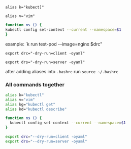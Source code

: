 `alias k="kubect]"`

`alias v="vim"`

```bash
function ns () {
kubectl config set-context --current --namespace=$1
}
```
example: `k run test-pod --image=nginx $drc"


`export drc="-dry-run=client -oyaml"`

`export drs="-dry-run=server -oyaml"`

after adding aliases into `.bashrc` run `source ~/.bashrc`

### All commands together

```bash
alias k="kubectl"
alias v="vim"
alias kg="kubectl get"
alias kd="kubectl describe"

function ns () {
  kubectl config set-context --current --namespace=$1
}

export drc="--dry-run=client -oyaml"
export drs="--dry-run=server -oyaml"
```